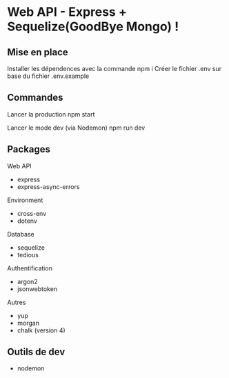 # Web API - Express + Sequelize(GoodBye Mongo) !

## Mise en place
Installer les dépendences avec la commande npm i
Créer le fichier .env sur base du fichier .env.example

## Commandes
Lancer la production
npm start

Lancer le mode dev (via Nodemon)
npm run dev


## Packages
Web API
- express
- express-async-errors

Environment
- cross-env
- dotenv

Database
- sequelize
- tedious

Authentification
- argon2
- jsonwebtoken 

Autres
- yup
- morgan
- chalk (version 4)

## Outils de dev
- nodemon